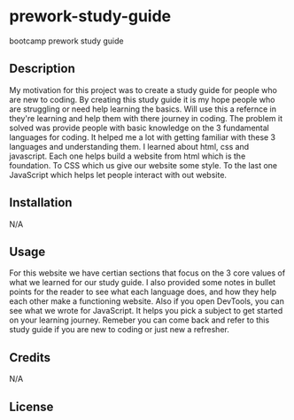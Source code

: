 # prework-study-guide

bootcamp prework study guide

## Description

My motivation for this project was to create a study guide for people who are new to coding. By creating this study guide it is my hope people who are struggling or need help learning the basics. Will use this a refernce in they're learning and help them with there journey in coding. The problem it solved was provide people with basic knowledge on the 3 fundamental languages for coding. It helped me a lot with getting familiar with these 3 languages and understanding them. I learned about html, css and javascript. Each one helps build a website from html which is the foundation. To CSS which us give our website some style. To the last one JavaScript which helps let people interact with out website.



## Installation
N/A
## Usage

For this website we have certian sections that focus on the 3 core values of what we learned for our study guide. I also provided some notes in bullet points for the reader to see what each language does, and how they help each other make a functioning website. Also if you open DevTools, you can see what we wrote for JavaScript. It helps you pick a subject to get started on your learning journey. Remeber you can come back and refer to this study guide if you are new to coding or just new a refresher.

## Credits

N/A

## License
